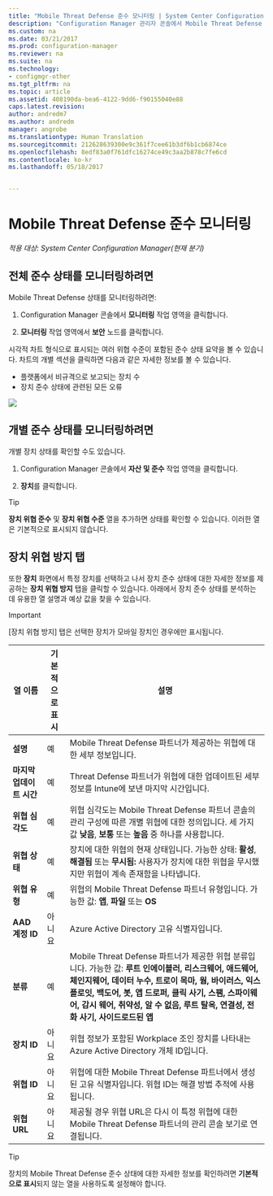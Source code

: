 ```yaml
---
title: "Mobile Threat Defense 준수 모니터링 | System Center Configuration Manager"
description: "Configuration Manager 관리자 콘솔에서 Mobile Threat Defense 파트너 준수 상태를 모니터링합니다."
ms.custom: na
ms.date: 03/21/2017
ms.prod: configuration-manager
ms.reviewer: na
ms.suite: na
ms.technology:
- configmgr-other
ms.tgt_pltfrm: na
ms.topic: article
ms.assetid: 408190da-bea6-4122-9dd6-f90155040e88
caps.latest.revision: 
author: andredm7
ms.author: andredm
manager: angrobe
ms.translationtype: Human Translation
ms.sourcegitcommit: 212628639300e9c361f7cee61b3df6b1cb6874ce
ms.openlocfilehash: 8edf83a0f761dfc16274ce49c3aa2b878c7fe6cd
ms.contentlocale: ko-kr
ms.lasthandoff: 05/18/2017


---
```


# <a name="monitor-mobile-threat-defense-compliance"></a>**Mobile Threat Defense 준수 모니터링**

*적용 대상: System Center Configuration Manager(현재 분기)*

## <a name="to-monitor-the-overall-compliance-status"></a>전체 준수 상태를 모니터링하려면

Mobile Threat Defense 상태를 모니터링하려면:

1.  Configuration Manager 콘솔에서 **모니터링** 작업 영역을 클릭합니다.

2.  **모니터링** 작업 영역에서 **보안** 노드를 클릭합니다.

시각적 차트 형식으로 표시되는 여러 위협 수준이 포함된 준수 상태 요약을 볼 수 있습니다. 차트의 개별 섹션을 클릭하면 다음과 같은 자세한 정보를 볼 수 있습니다. 

- 플랫폼에서 비규격으로 보고되는 장치 수
- 장치 준수 상태에 관련된 모든 오류

![](http://i.imgur.com/bmPsiWk.png)

## <a name="to-monitor-the-individual-compliance-status"></a>개별 준수 상태를 모니터링하려면

개별 장치 상태를 확인할 수도 있습니다.

1.  Configuration Manager 콘솔에서 **자산 및 준수** 작업 영역을 클릭합니다.

2.  **장치**를 클릭합니다.

> [!TIP] 
> **장치 위협 준수** 및 **장치 위협 수준** 열을 추가하면 상태를 확인할 수 있습니다. 이러한 열은 기본적으로 표시되지 않습니다.

## <a name="device-threat-protection-tab"></a>장치 위협 방지 탭

또한 **장치** 화면에서 특정 장치를 선택하고 나서 장치 준수 상태에 대한 자세한 정보를 제공하는 **장치 위협 방지** 탭을 클릭할 수 있습니다. 아래에서 장치 준수 상태를 분석하는 데 유용한 열 설명과 예상 값을 찾을 수 있습니다.

> [!IMPORTANT] 
> [장치 위협 방지] 탭은 선택한 장치가 모바일 장치인 경우에만 표시됩니다.

|열 이름|기본적으로 표시|설명| 
|-|-|-|
|**설명**| 예 | Mobile Threat Defense 파트너가 제공하는 위협에 대한 세부 정보입니다. |
|**마지막 업데이트 시간**| 예 | Threat Defense 파트너가 위협에 대한 업데이트된 세부 정보를 Intune에 보낸 마지막 시간입니다. |
|**위협 심각도**| 예 | 위협 심각도는 Mobile Threat Defense 파트너 콘솔의 관리 구성에 따른 개별 위협에 대한 정의입니다. 세 가지 값 **낮음**, **보통** 또는 **높음** 중 하나를 사용합니다. |
|**위협 상태**| 예 | 장치에 대한 위협의 현재 상태입니다. 가능한 상태: **활성**, **해결됨** 또는 **무시됨:** 사용자가 장치에 대한 위협을 무시했지만 위협이 계속 존재함을 나타냅니다. |
|**위협 유형**| 예 | 위협의 Mobile Threat Defense 파트너 유형입니다. 가능한 값: **앱**, **파일** 또는 **OS** |
|**AAD 계정 ID**| 아니요 | Azure Active Directory 고유 식별자입니다. |
|**분류**| 예 | Mobile Threat Defense 파트너가 제공한 위협 분류입니다. 가능한 값: **루트 인에이블러, 리스크웨어, 애드웨어, 체인지웨어, 데이터 누수, 트로이 목마, 웜, 바이러스, 익스플로잇, 백도어, 봇, 앱 드로퍼, 클릭 사기, 스팸, 스파이웨어, 감시 웨어, 취약성, 알 수 없음, 루트 탈옥, 연결성, 전화 사기, 사이드로드된 앱** |
|**장치 ID**| 아니요 | 위협 정보가 포함된 Workplace 조인 장치를 나타내는 Azure Active Directory 개체 ID입니다. |
|**위협 ID**| 아니요 | 위협에 대한 Mobile Threat Defense 파트너에서 생성된 고유 식별자입니다. 위협 ID는 해결 방법 추적에 사용됩니다. |
|**위협 URL**| 아니요 | 제공될 경우 위협 URL은 다시 이 특정 위협에 대한 Mobile Threat Defense 파트너의 관리 콘솔 보기로 연결됩니다. |

> [!TIP] 
> 장치의 Mobile Threat Defense 준수 상태에 대한 자세한 정보를 확인하려면 **기본적으로 표시**되지 않는 열을 사용하도록 설정해야 합니다.

